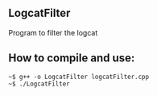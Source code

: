 ## LogcatFilter
Program to filter the logcat
## How to compile and use:
    ~$ g++ -o LogcatFilter logcatFilter.cpp
    ~$ ./LogcatFilter
